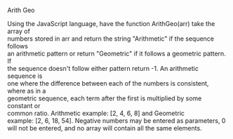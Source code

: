 Arith Geo

Using the JavaScript language, have the function ArithGeo(arr) take the array of  
numbers stored in arr and return the string "Arithmetic" if the sequence follows  
an arithmetic pattern or return "Geometric" if it follows a geometric pattern. If  
the sequence doesn't follow either pattern return -1. An arithmetic sequence is  
one where the difference between each of the numbers is consistent, where as in a  
geometric sequence, each term after the first is multiplied by some constant or  
common ratio. Arithmetic example: [2, 4, 6, 8] and Geometric  
example: [2, 6, 18, 54]. Negative numbers may be entered as parameters, 0 will not
be entered, and no array will contain all the same elements.
